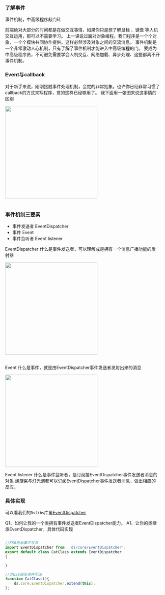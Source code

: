 ### 了解事件

事件机制，中高级程序敲门砖

前端绝对大部分的时间都是在做交互事情，如果你只是想了解鼠标 、键盘 等人机交互运用，那可以不需要学习。
上一课说过面对对象编程，我们程序是一个个对象、一个个模块共同协作提供。这样必然涉及对象之间的交流消息。
事件机制是一个非常激动人心机制，只有了解了事件机制才能进入中高级编程的门。
要成为中高级程序员，不可避免需要学会人机交互、网络加载、异步处理、这些都离不开事件机制。


###  Event与callback

对于新手来说，刚刚接触事件处理机制，会觉的非常抽象。也许你已经非常习惯了callback的方式来写程序，觉的这样已经够用了。
我下面用一张图来说这事情的区别

<img src="./images/JSBase/e0.png" width = "300" alt="" align=center /><br><br>

### 事件机制三要素

- 事件发送者 EventDispatcher 
- 事件   Event
- 事件监听者 Event listener

EventDispatcher  什么是事件发送者，可以理解成是拥有一个消息广播功能的发射器<br>

<img src="./images/JSBase/e1.png" width = "300" alt="" align=center /><br><br>

Event 什么是事件，就是由EventDispatcher事件发送者发射出来的消息

<img src="./images/JSBase/e2.png" width = "300" alt="" align=center /><br>

Event listener 什么是事件监听者，是订阅接EventDispatcher事件发送者消息的对象
螺旋桨与灯光泡都可以订阅EventDispatcher事件发送者消息，做出相应的反应。


### 具体实现

可以看我们的`Dslibs`库里[EventDispatcher](https://github.com/lqloveball/DsLibs/blob/master/src/ds/core/EventDispatcher.js)

Q1、如何让我的一个类拥有事件发送者EventDispatcher能力。
A1、让你的类继承EventDispatcher，具体代码实现

```js

//ES6继承事件写法
import EventDispatcher from  'ds/core/EventDispatcher';
export default class CatClass extends EventDispatcher
{

}

//非ES6继承事件写法
function CatClass(){
    ds.core.EventDispatcher.extend(this);
};
```
